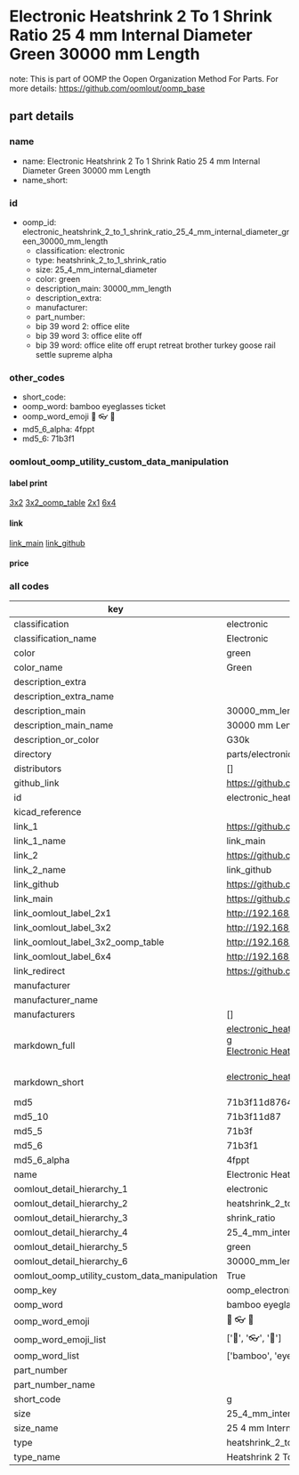 # Electronic Heatshrink 2 To 1 Shrink Ratio 25 4 mm Internal Diameter Green 30000 mm Length  

note: This is part of OOMP the Oopen Organization Method For Parts. For more details: https://github.com/oomlout/oomp_base

##  part details
  







### name
* name: Electronic Heatshrink 2 To 1 Shrink Ratio 25 4 mm Internal Diameter Green 30000 mm Length
* name_short: 
### id
* oomp_id: electronic_heatshrink_2_to_1_shrink_ratio_25_4_mm_internal_diameter_green_30000_mm_length
  * classification: electronic
  * type: heatshrink_2_to_1_shrink_ratio
  * size: 25_4_mm_internal_diameter
  * color: green
  * description_main: 30000_mm_length
  * description_extra: 
  * manufacturer: 
  * part_number: 
  * bip 39 word 2: office elite
  * bip 39 word 3: office elite off
  * bip 39 word: office elite off erupt retreat brother turkey goose rail settle supreme alpha

### other_codes
* short_code: 
* oomp_word: bamboo eyeglasses ticket
* oomp_word_emoji :bamboo: :eyeglasses: :ticket:
* md5_6_alpha: 4fppt
* md5_6: 71b3f1






### oomlout_oomp_utility_custom_data_manipulation
#### label print
[3x2](http://192.168.1.245:1112/?label=oomp%204fppt)
[3x2_oomp_table](http://192.168.1.108:1112/?label=oomp%204fppt)
[2x1](http://192.168.1.242:1112/?label=oomp%204fppt)
[6x4](http://192.168.1.55:1112/?label=oomp%204fppt)    

#### link

[link_main](https://github.com/oomlout/oomlout_oomp_version_1_messy/tree/main/parts/electronic_heatshrink_2_to_1_shrink_ratio_25_4_mm_internal_diameter_green_30000_mm_length) [link_github](https://github.com/oomlout/oomlout_oomp_version_1_messy/tree/main/parts/electronic_heatshrink_2_to_1_shrink_ratio_25_4_mm_internal_diameter_green_30000_mm_length)                             

#### price







### all codes 
| key | value |  
| --- | --- |  
| classification | electronic |  
| classification_name | Electronic |  
| color | green |  
| color_name | Green |  
| description_extra |  |  
| description_extra_name |  |  
| description_main | 30000_mm_length |  
| description_main_name | 30000 mm Length |  
| description_or_color | G30k |  
| directory | parts/electronic_heatshrink_2_to_1_shrink_ratio_25_4_mm_internal_diameter_green_30000_mm_length |  
| distributors | [] |  
| github_link | https://github.com/oomlout/oomlout_oomp_part_src/tree/main/parts/electronic_heatshrink_2_to_1_shrink_ratio_25_4_mm_internal_diameter_green_30000_mm_length |  
| id | electronic_heatshrink_2_to_1_shrink_ratio_25_4_mm_internal_diameter_green_30000_mm_length |  
| kicad_reference |  |  
| link_1 | https://github.com/oomlout/oomlout_oomp_version_1_messy/tree/main/parts/electronic_heatshrink_2_to_1_shrink_ratio_25_4_mm_internal_diameter_green_30000_mm_length |  
| link_1_name | link_main |  
| link_2 | https://github.com/oomlout/oomlout_oomp_version_1_messy/tree/main/parts/electronic_heatshrink_2_to_1_shrink_ratio_25_4_mm_internal_diameter_green_30000_mm_length |  
| link_2_name | link_github |  
| link_github | https://github.com/oomlout/oomlout_oomp_version_1_messy/tree/main/parts/electronic_heatshrink_2_to_1_shrink_ratio_25_4_mm_internal_diameter_green_30000_mm_length |  
| link_main | https://github.com/oomlout/oomlout_oomp_version_1_messy/tree/main/parts/electronic_heatshrink_2_to_1_shrink_ratio_25_4_mm_internal_diameter_green_30000_mm_length |  
| link_oomlout_label_2x1 | http://192.168.1.242:1112/?label=oomp%204fppt |  
| link_oomlout_label_3x2 | http://192.168.1.245:1112/?label=oomp%204fppt |  
| link_oomlout_label_3x2_oomp_table | http://192.168.1.108:1112/?label=oomp%204fppt |  
| link_oomlout_label_6x4 | http://192.168.1.55:1112/?label=oomp%204fppt |  
| link_redirect | https://github.com/oomlout/oomlout_oomp_version_1_messy/tree/main/parts/electronic_heatshrink_2_to_1_shrink_ratio_25_4_mm_internal_diameter_green_30000_mm_length |  
| manufacturer |  |  
| manufacturer_name |  |  
| manufacturers | [] |  
| markdown_full | [electronic_heatshrink_2_to_1_shrink_ratio_25_4_mm_internal_diameter_green_30000_mm_length](none)<br>[g](none)<br>[Electronic Heatshrink 2 To 1 Shrink Ratio 25 4 Mm Internal Diameter Green 30000 Mm Length](none)<br><br> |  
| markdown_short | [electronic_heatshrink_2_to_1_shrink_ratio_25_4_mm_internal_diameter_green_30000_mm_length](none)<br><br> |  
| md5 | 71b3f11d87649d5473dc04cf329204cc |  
| md5_10 | 71b3f11d87 |  
| md5_5 | 71b3f |  
| md5_6 | 71b3f1 |  
| md5_6_alpha | 4fppt |  
| name | Electronic Heatshrink 2 To 1 Shrink Ratio 25 4 mm Internal Diameter Green 30000 mm Length |  
| oomlout_detail_hierarchy_1 | electronic |  
| oomlout_detail_hierarchy_2 | heatshrink_2_to_1 |  
| oomlout_detail_hierarchy_3 | shrink_ratio |  
| oomlout_detail_hierarchy_4 | 25_4_mm_internal_diameter |  
| oomlout_detail_hierarchy_5 | green |  
| oomlout_detail_hierarchy_6 | 30000_mm_length |  
| oomlout_oomp_utility_custom_data_manipulation | True |  
| oomp_key | oomp_electronic_heatshrink_2_to_1_shrink_ratio_25_4_mm_internal_diameter_green_30000_mm_length |  
| oomp_word | bamboo eyeglasses ticket |  
| oomp_word_emoji | :bamboo: :eyeglasses: :ticket: |  
| oomp_word_emoji_list | [':bamboo:', ':eyeglasses:', ':ticket:'] |  
| oomp_word_list | ['bamboo', 'eyeglasses', 'ticket'] |  
| part_number |  |  
| part_number_name |  |  
| short_code | g |  
| size | 25_4_mm_internal_diameter |  
| size_name | 25 4 mm Internal Diameter |  
| type | heatshrink_2_to_1_shrink_ratio |  
| type_name | Heatshrink 2 To 1 Shrink Ratio |  
